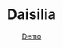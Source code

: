 <h1 align="center">Daisilia</h1>

<div align="center"><a href="https://daisilia.com">Demo</a></div>
